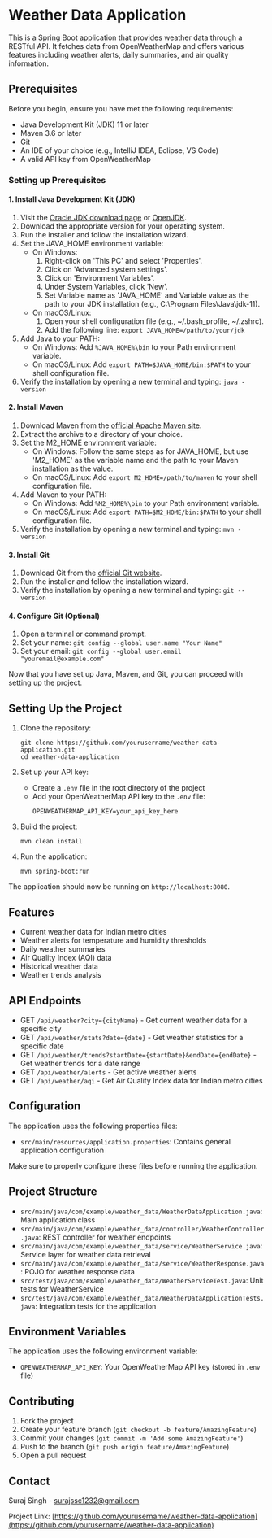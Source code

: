 # Weather Data Application

This is a Spring Boot application that provides weather data through a RESTful API. It fetches data from OpenWeatherMap and offers various features including weather alerts, daily summaries, and air quality information.

## Prerequisites

Before you begin, ensure you have met the following requirements:

* Java Development Kit (JDK) 11 or later
* Maven 3.6 or later
* Git
* An IDE of your choice (e.g., IntelliJ IDEA, Eclipse, VS Code)
* A valid API key from OpenWeatherMap

### Setting up Prerequisites

#### 1. Install Java Development Kit (JDK)

1. Visit the [Oracle JDK download page](https://www.oracle.com/java/technologies/javase-jdk11-downloads.html) or [OpenJDK](https://adoptopenjdk.net/).
2. Download the appropriate version for your operating system.
3. Run the installer and follow the installation wizard.
4. Set the JAVA_HOME environment variable:
   - On Windows: 
     1. Right-click on 'This PC' and select 'Properties'.
     2. Click on 'Advanced system settings'.
     3. Click on 'Environment Variables'.
     4. Under System Variables, click 'New'.
     5. Set Variable name as 'JAVA_HOME' and Variable value as the path to your JDK installation (e.g., C:\Program Files\Java\jdk-11).
   - On macOS/Linux:
     1. Open your shell configuration file (e.g., ~/.bash_profile, ~/.zshrc).
     2. Add the following line: `export JAVA_HOME=/path/to/your/jdk`
5. Add Java to your PATH:
   - On Windows: Add `%JAVA_HOME%\bin` to your Path environment variable.
   - On macOS/Linux: Add `export PATH=$JAVA_HOME/bin:$PATH` to your shell configuration file.
6. Verify the installation by opening a new terminal and typing: `java -version`

#### 2. Install Maven

1. Download Maven from the [official Apache Maven site](https://maven.apache.org/download.cgi).
2. Extract the archive to a directory of your choice.
3. Set the M2_HOME environment variable:
   - On Windows: Follow the same steps as for JAVA_HOME, but use 'M2_HOME' as the variable name and the path to your Maven installation as the value.
   - On macOS/Linux: Add `export M2_HOME=/path/to/maven` to your shell configuration file.
4. Add Maven to your PATH:
   - On Windows: Add `%M2_HOME%\bin` to your Path environment variable.
   - On macOS/Linux: Add `export PATH=$M2_HOME/bin:$PATH` to your shell configuration file.
5. Verify the installation by opening a new terminal and typing: `mvn -version`

#### 3. Install Git

1. Download Git from the [official Git website](https://git-scm.com/downloads).
2. Run the installer and follow the installation wizard.
3. Verify the installation by opening a new terminal and typing: `git --version`

#### 4. Configure Git (Optional)

1. Open a terminal or command prompt.
2. Set your name: `git config --global user.name "Your Name"`
3. Set your email: `git config --global user.email "youremail@example.com"`

Now that you have set up Java, Maven, and Git, you can proceed with setting up the project.

## Setting Up the Project

1. Clone the repository:
   ```
   git clone https://github.com/yourusername/weather-data-application.git
   cd weather-data-application
   ```

2. Set up your API key:
   - Create a `.env` file in the root directory of the project
   - Add your OpenWeatherMap API key to the `.env` file:
     ```
     OPENWEATHERMAP_API_KEY=your_api_key_here
     ```

3. Build the project:
   ```
   mvn clean install
   ```

4. Run the application:
   ```
   mvn spring-boot:run
   ```

The application should now be running on `http://localhost:8080`.

## Features

- Current weather data for Indian metro cities
- Weather alerts for temperature and humidity thresholds
- Daily weather summaries
- Air Quality Index (AQI) data
- Historical weather data
- Weather trends analysis

## API Endpoints

- GET `/api/weather?city={cityName}` - Get current weather data for a specific city
- GET `/api/weather/stats?date={date}` - Get weather statistics for a specific date
- GET `/api/weather/trends?startDate={startDate}&endDate={endDate}` - Get weather trends for a date range
- GET `/api/weather/alerts` - Get active weather alerts
- GET `/api/weather/aqi` - Get Air Quality Index data for Indian metro cities


## Configuration

The application uses the following properties files:

- `src/main/resources/application.properties`: Contains general application configuration

Make sure to properly configure these files before running the application.

## Project Structure

- `src/main/java/com/example/weather_data/WeatherDataApplication.java`: Main application class
- `src/main/java/com/example/weather_data/controller/WeatherController.java`: REST controller for weather endpoints
- `src/main/java/com/example/weather_data/service/WeatherService.java`: Service layer for weather data retrieval
- `src/main/java/com/example/weather_data/service/WeatherResponse.java`: POJO for weather response data
- `src/test/java/com/example/weather_data/WeatherServiceTest.java`: Unit tests for WeatherService
- `src/test/java/com/example/weather_data/WeatherDataApplicationTests.java`: Integration tests for the application

## Environment Variables

The application uses the following environment variable:

- `OPENWEATHERMAP_API_KEY`: Your OpenWeatherMap API key (stored in `.env` file)

## Contributing

1. Fork the project
2. Create your feature branch (`git checkout -b feature/AmazingFeature`)
3. Commit your changes (`git commit -m 'Add some AmazingFeature'`)
4. Push to the branch (`git push origin feature/AmazingFeature`)
5. Open a pull request

## Contact

Suraj Singh - surajssc1232@gmail.com

Project Link: [https://github.com/yourusername/weather-data-application](https://github.com/yourusername/weather-data-application)

